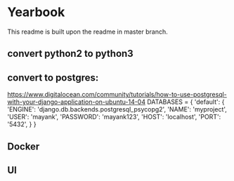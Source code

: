 # Yearbook

This readme is built upon the readme in master branch.

## convert python2 to python3
## convert to postgres:
 https://www.digitalocean.com/community/tutorials/how-to-use-postgresql-with-your-django-application-on-ubuntu-14-04
 DATABASES = {
     'default': {
         'ENGINE': 'django.db.backends.postgresql_psycopg2',
         'NAME': 'myproject',
         'USER': 'mayank',
         'PASSWORD': 'mayank123',
         'HOST': 'localhost',
         'PORT': '5432',
     }
 }
 
 ## Docker
 ## UI
